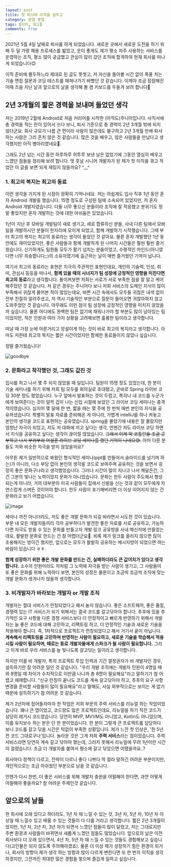 ```yaml
---
layout: post
title: 첫 퇴사와 이직을 앞두고
category: 중얼 중얼
tags: [이직, 회고]
comments: true
---
```


2021년 5월 4일 날짜로 퇴사를 하게 되었습니다. 새로운 곳에서 새로운 도전을 하기 위해 두 달 가량 채용 프로세스를 밟았고, 운이 좋게도 제가 평소 자주 사용하는 서비스를 운영하는 조직, 평소 많이 궁금했고 관심이 많이 갔던 조직에 합격하여 현재 회사를 떠나게 되었습니다😊

이직 준비에 몰두하느라 제대로 된 글도 못썻고, 저 자신을 돌아볼 시간 없이 폭풍 치는 기술 면접 질문과 코딩 테스트를 헤쳐나가기 바빴던 것 같습니다. 이제야 조금 잠잠해진 이때 즈음 지난 날과 앞으로의 날을 생각해 볼 겸 키보드를 두들겨 보려 합니다🤭

## 2년 3개월의 짧은 경력을 보내며 들었던 생각

저는 2019년 2월에 Android로 처음 커리어를 시작한 (아직도)주니어입니다. 사직서에 총 경력을 적는 란이 있어서 쓰다 보니, 퇴사 기준으로 총 경력이 2년 3개월 밖에 되지 않더군요. 회사 규모가 나름 큰 편이라 사람이 많은데도 불구하고 2년 3개월 만에 퇴사하는 사람은 그리 흔치 않은 것 같습니다. 많은 것을 배우고, 많은 사람들을 만났다고 생각했지만 아직 병아리였네요🐣.

그래도 2년 넘는 시간 동안 하루하루 허투루 보낸 날은 없었기에 그동안 열심히 배우고 느꼈던 점들을 정리해 보려 합니다. 멋 훗날 시니어 개발자가 된 제가 첫 이직을 겪고 적었던 이 글을 보면 되게 재밌지 않을까요? ^\_\_^

### 1. 최고의 복지는 최고의 동료

이런 생각을 가지게 된 시점이 정확히 기억나네요. 저는 아쉽게도 입사 직후 1년 동안 혼자 Android 개발을 했습니다. 15명 정도로 구성된 팀에 소속되어 있었지만, 저 혼자 Android 개발자였습니다. 다들 너무 좋으신 분들이라 조직에 잘 적응했고 분위기도 정말 좋았지만 혼자 개발하는 것에 대한 아쉬움은 있었습니다.

1년이 지난 후 모바일 개발팀이 새로 생기고, 새로 합류하신 분들, 사내 다른 팀에서 모바일을 개발하시던 분들이 한자리에 모이게 되었고, 함께 개발하기 시작했습니다. 그때 부터 최고의 복지는 최고의 동료라는 생각이 들었던 것 같아요. 물론 혼자 개발했던 1년 동안에도 재미있었지만, 좋은 사람들과 함께 개발하게 된 나머지 시간들은 훨씬 훨씬 즐거웠습니다. 신기하게도 팀원들 모두가 활기 넘치는 분들이었고, 수평적인 마인드(아니였다면 너무 죄송합니다;;)의 소유자였기에 출근하는 날이 매번 즐거웠던 기억이 납니다.

여기서 최고의 동료라는 표현은 지극히 주관적인 표현인데요, 개인의 기술력, 인성, 취미, 관심사 등등을 떠나서, **함께 있을 때의 시너지가 팀 성장에 긍정적인 영향을 미친다면 최고의 동료**라고 생각합니다. 돌이켜보면 저희는 서로가 서로 부족한 점을 잘 알고 케어해주었던 것 같습니다. 저 같은 경우는 주니어다 보니 저희 서비스의 도메인 지식이 많이 부족해서 귀찮게 물어본 적이 많았는데요, 바쁜 시간 속에서도 모두들 귀찮은 내색 없이 전부 친절히 알려주셨고, 저 역시 기술적인 부분으로 질문이 들어오면 귀찮아하지 않고 도와주었던 것 같습니다. 아무래도 이런 점이 팀 성장에 긍정적인 영향을 미치지 않았을까 싶습니다. 물론 어디에도 완벽한 팀은 없기에 채워나가야 할 부분도 많이 남아있는 팀이었지만, 적은 인원과 여러 가지 상황을 고려해보면 훌륭한 팀이라고 생각합니다.

떠날 때 가장 눈에 아른거리고 망설이게 하는 것이 바로 최고의 복지라고 생각합니다. 아마도 저한테 최고의 복지는 짧은 시간이었지만 함께한 동료들이지 않았나 싶습니다.

정말 즐거웠습니다!

![goodbye](https://user-images.githubusercontent.com/18481078/117391271-92b8bd80-af2a-11eb-9b0c-95fdf7d0fe68.png)

### 2. 문화라고 착각했던 것, 그래도 값진 것

입사를 하고 나서 몇 주 되지 않았을 때 일입니다. 팀원이 15명 정도 있었는데, 한 분이 기술 세미나를 하기 위해 저희 팀 모두를 회의실로 초대했고, 곧바로 Spring 라이브 코딩 30분 정도 했었습니다. 누구 앞에서 발표하는 것이 두렵고, 특히나 내 코드를 누군가에게 보여준다는 것이 덜컥 겁이 나는 신입 시절에 보았던 그 라이브 코딩 세미나는 충격적이였습니다. 심지어 몇 달에 한 번, 짧을 때는 몇 주에 한 번씩 매번 본인의 지식을 공유하셨습니다. 특별히 발표 자료를 준비해온 게 아니라, 가볍게 intelliJ를 하나 켜놓고 본인의 생각을 코드로 표현하는 공유였습니다. spring을 몰랐기에 내용은 잘 몰랐지만 엄청난 자극이 되었고, 저도 저 대화에 끼고 싶다는 생각, 언젠간 저도 라이브 코딩 하면서 지식을 공유하고 싶다는 생각이 끊이질 않았습니다. ~~그래서 이제 막 코틀린을 조금 공부하고 나서 부랴부랴 어설픈 라이브 코딩 세미나를 했던 기억이 나네요😅.~~ 아마 다른 분들도 저와 비슷한 자극을 받지 않았을까요?

아무튼 제가 일반적으로 봐왔던 형식적인 세미나(ppt를 만들어서 슬라이드를 넘기며 하는)가 아니라, 다소 부담 없이 본인의 생각을 코드로 보여주며 공유하는 것을 보면서 굉장히 좋은 문화구나라고 생각했었습니다. 그러나 시간이 많이 지나고 나서 깨달은건, 그건 그분의 빛나는 노력이었지 문화가 아니었습니다. 문화는 한두 사람이 주도해서 형성되는게 아니라, 거의 대부분의 미국 사람들이 집에서 신발을 신는 것과 같이 모두에게 자연스럽게 스며든 것이어야 합니다. 한두 사람이 포기해버리면 더 이상 이어지지 않는 건 문화라고 보기 어렵습니다.

![image](https://user-images.githubusercontent.com/18481078/117393616-7b300380-af2f-11eb-8096-83fdf3afbed4.png)

세미나 까진 아니더라도, 저도 좋은 개발 문화가 되길 바라면서 시도한 것이 있습니다. 부문 내 모든 개발자들끼리 각자 공부하다가 발견한 좋은 자료를 서로 공유하고, 가능하다면 자극도 받을 수 있는 문화를 만들고자 개발 링크 공유방을 사내 메신저에 만들었는데요, 활발한 문화로 만드는 건 참 어렵더군요🧐. 비록 제가 링크를 올리지 않으면 많이 조용해지는 방이긴 했지만, 앞으로는 모두가 활발히 공유하는 메시지방이 되었으면 하는 바람이 있습니다 ㅎㅎ.

**함께 성장하기 위한 좋은 개발 문화를 만드는 건, 실패하더라도 큰 값어치가 있다고 생각합니다.** 소수의 인원이라도 저처럼 그 노력에 자극을 받는 사람이 생기고, 그 사람들이 또 좋은 문화를 위해 노력하다 보면, 본인의 성장은 물론이고 조금씩 조금씩 조직에 맞는 개발 문화가 생겨나지 않을까 생각합니다.

### 3. 비개발자가 바라보는 개발자 or 개발 조직

개발자는 절대 서비스가 런칭되었다고 해서 놀지 않습니다. 좋은 소프트웨어, 좋은 품질, 경쟁력 있는 IT 서비스가 되기 위해서는 결국 코드를 갈고닦아야 합니다. 추후에 있을 추가적인 요구 사항을 다른 경쟁 서비스보다 더 안정적이고 빠르게 반영하기 위해서 개발자는 늘 좋은 코드에 대해 고민하고, 리팩토링 하고, 더 안정적인 기술과 새로운 기술을 적용해야 합니다. 즉, 1차적으로 프로젝트가 런칭되었다고 해서 거기서 끝이 아닙니다. **계속해서 리팩토링을 고민하며 반영하는 사람이 필요하고, 새로운 기술을 학습해서 적용시킬 사람이 필요하며, 때로는 동료 개발자들에게 스파크가 될 사람이 필요합니다.** 그리고 이게 바로 우리 서비스를 늘 빛나도록 갈고닦는 일이라고 생각합니다.

하지만 이를 비 개발자, 특히 프로젝트 투입 인력과 기간 결정권자가 비 개발자인 경우, 설득하기란 참 어려운 일인 것 같습니다. "우리 개발 조직에는 개발자 인원이 4명일 때와 8명일 때 차이가 수치적으로 이만큼 나니까 총 8명이 필요해요"라고 말하기가 참 어렵고 애매합니다. "신규 런칭이 끝나도 코드를 계속 갈고닦아야 하고, 추후의 요구 사항 변경을 준비할 사람들이 많이 필요해요"라고 말해도, 사실 외부적으로는 보이는 게 없기 때문에 설득하기가 참 어려운 것 같습니다.

제가 2년차에 접어들자마자 한 작업은 저희 부문의 주력 서비스를 리뉴얼 하는 작업이었습니다. 꽤나 큰 앱이었고, 코드량도 많은 프로젝트인데요, 리뉴얼을 하기 직전 코드가 상당히 레거시 코드였습니다. 당연히 MVP, MVVM도 아니었고, Kotlin도 아니었으며, 이를 유지보수 하는 분은 단 한 분이었습니다. 한 분이 그렇게 큰 프로젝트를 담당하다 보니 코드를 갈고 닦을 시간은 턱없이 부족한 상황입니다. 제가 느낀 첫 인상은, '한 5년전 코드 그대로구나'입니다. 놀라운 것은 그게 저희 **주력 서비스**라는 점이었습니다. 주력 서비스라면 당연히 계속 갈고 닦아야 했는데, 그러지 못해서 리뉴얼에 무려 1년이란 시간이 걸렸습니다. 조금 더 개발자를 붙여서 평소에 갈고 닦았으면 어땠을까요..?

회사마다 정책이 다르고, 전략이 다르니 좋다 나쁘다 딱 잘라 말하긴 어려운 부분이지만, 개인적으로는 조금 아쉬웠던 부분으로 남을 것 같습니다.

언젠가 다시 한번, 더 좋은 서비스를 위해 개발자 충원을 어필해야 한다면, 과연 어떻게 어필해야 좋을까요? 참 어려운 주제인것 같습니다.

## 앞으로의 날들

한 회사에 오래 있다고 하더라도, 1년 차 때 느낄 수 있는 것, 3년 차, 5년 차, 10년 차 이상일 때 느낄수 있고 배울 수 있는 것들이 다 다를 거라고 생각합니다. 짧은 2년 3개월이었지만, 1년 차, 2년 차, 3년 차가 되면서 느꼈던 점들이 많이 달랐고, 저는 그대로지만 주변 환경과 사람들이 바뀌면서 새롭게 느꼈던 점들도 많았습니다. 앞으로의 날은 이전 회사보다 더 오래 있으면서, 4년 차, 5년 차 때 느낄 수 있는 것들도 경험해보고 싶습니다(고인물은 되지 않도록 주의해야겠죠). 물론 더 이상 제가 성장하기 힘든 환경이 되거나, 회사의 방향이 제가 생각 하는 방향과 많이 다르게 변한다면 또 한 번의 이직을 생각하겠지만, 그전까진 최대한 많은 경험을 쌓으며 즐겁게 일하고 싶습니다.
